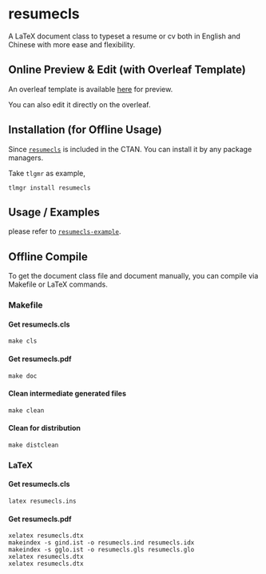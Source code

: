 # resumecls

A LaTeX document class to typeset a resume or cv both in English and Chinese with more ease and flexibility.

## Online Preview & Edit (with Overleaf Template)

An overleaf template is available [here](https://www.overleaf.com/latex/templates/resumecls-example/xncvhkjgyjvf) for preview.

You can also edit it directly on the overleaf.

## Installation (for Offline Usage)

Since [`resumecls`](http://www.ctan.org/pkg/resumecls) is included in the CTAN.
You can install it by any package managers.

Take `tlgmr` as example,

```shell
tlmgr install resumecls
```

## Usage / Examples

please refer to [`resumecls-example`](https://github.com/huxuan/resumecls-example).

## Offline Compile

To get the document class file and document manually, you can compile via Makefile or LaTeX commands.

### Makefile

#### Get resumecls.cls
```shell
make cls
```

#### Get resumecls.pdf
```shell
make doc
```

#### Clean intermediate generated files
```shell
make clean
```

#### Clean for distribution
```shell
make distclean
```

### LaTeX

#### Get resumecls.cls
```shell
latex resumecls.ins
```

#### Get resumecls.pdf
```shell
xelatex resumecls.dtx
makeindex -s gind.ist -o resumecls.ind resumecls.idx
makeindex -s gglo.ist -o resumecls.gls resumecls.glo
xelatex resumecls.dtx
xelatex resumecls.dtx
```
